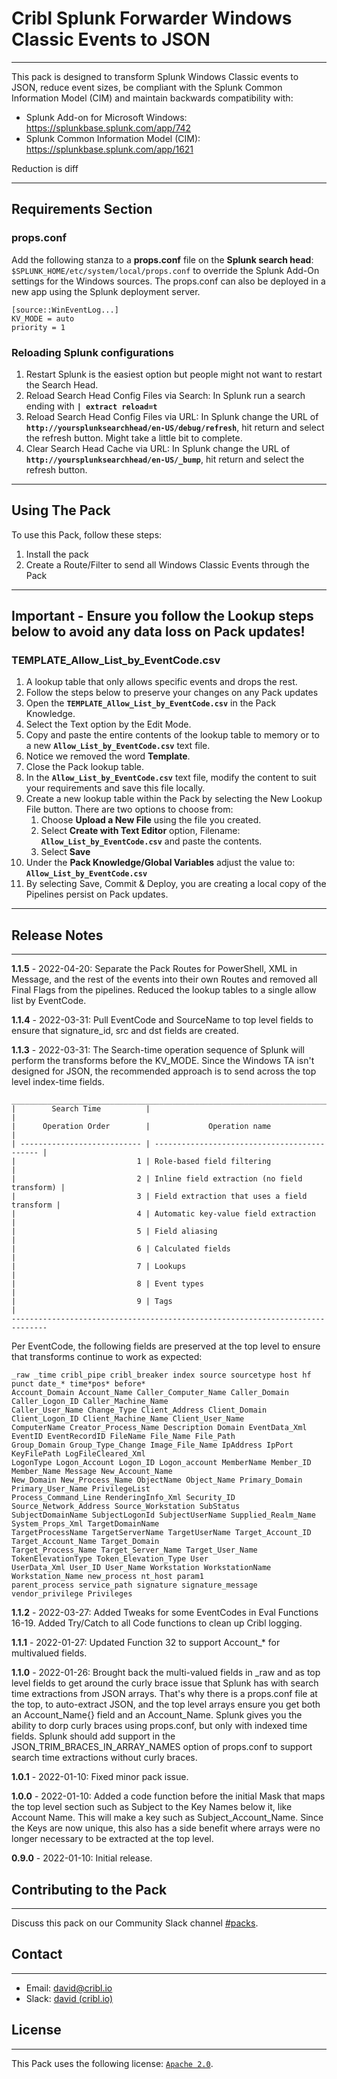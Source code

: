 # **Cribl Splunk Forwarder Windows Classic Events to JSON**
----

This pack is designed to transform Splunk Windows Classic events to JSON, reduce event sizes, be compliant with the Splunk Common Information Model (CIM) and maintain backwards compatibility with:

* Splunk Add-on for Microsoft Windows: https://splunkbase.splunk.com/app/742
* Splunk Common Information Model (CIM): https://splunkbase.splunk.com/app/1621

Reduction is diff

---
## **Requirements Section**

### **props.conf**

Add the following stanza to a **props.conf** file on the **Splunk search head**: `$SPLUNK_HOME/etc/system/local/props.conf` to override the Splunk Add-On settings for the Windows sources.  The props.conf can also be deployed in a new app using the Splunk deployment server.

```
[source::WinEventLog...]
KV_MODE = auto
priority = 1
```

### **Reloading Splunk configurations**
1. Restart Splunk is the easiest option but people might not want to restart the Search Head.
1. Reload Search Head Config Files via Search: In Splunk run a search ending with **`| extract reload=t`**
1. Reload Search Head Config Files via URL: In Splunk change the URL of **`http://yoursplunksearchhead/en-US/debug/refresh`**, hit return and select the refresh button. Might take a little bit to complete.
1. Clear Search Head Cache via URL: In Splunk change the URL of **`http://yoursplunksearchhead/en-US/_bump`**, hit return and select the refresh button.

---
## **Using The Pack**
To use this Pack, follow these steps:

1. Install the pack
2. Create a Route/Filter to send all Windows Classic Events through the Pack

---
## **Important - Ensure you follow the Lookup steps below to avoid any data loss on Pack updates!**

### **TEMPLATE_Allow_List_by_EventCode.csv**
1. A lookup table that only allows specific events and drops the rest.
1. Follow the steps below to preserve your changes on any Pack updates
1. Open the **`TEMPLATE_Allow_List_by_EventCode.csv`** in the Pack Knowledge.
1. Select the Text option by the Edit Mode.
1. Copy and paste the entire contents of the lookup table to memory or to a new **`Allow_List_by_EventCode.csv`** text file.
1. Notice we removed the word **Template**.
1. Close the Pack lookup table.
1. In the **`Allow_List_by_EventCode.csv`** text file, modify the content to suit your requirements and save this file locally.
1. Create a new lookup table within the Pack by selecting the New Lookup File button.  There are two options to choose from:
	1. Choose **Upload a New File** using the file you created.
	1. Select **Create with Text Editor** option, Filename: **`Allow_List_by_EventCode.csv`** and paste the contents.
	1. Select **Save**
1. Under the **Pack Knowledge/Global Variables** adjust the value to: **`Allow_List_by_EventCode.csv`**
1. By selecting Save, Commit & Deploy, you are creating a local copy of the Pipelines persist on Pack updates.

---
## **Release Notes**
---
**1.1.5** - 2022-04-20: Separate the Pack Routes for PowerShell, XML in Message, and the rest of the events into their own Routes and removed all Final Flags from the pipelines. Reduced the lookup tables to a single allow list by EventCode.

**1.1.4** - 2022-03-31: Pull EventCode and SourceName to top level fields to ensure that signature_id, src and dst fields are created.

**1.1.3** - 2022-03-31: The Search-time operation sequence of Splunk will perform the transforms before the KV_MODE.  Since the Windows TA isn't designed for JSON, the recommended approach is to send across the top level index-time fields.

```
______________________________________________________________________________
|        Search Time          |                                              |
|      Operation Order        |             Operation name                   |            
| --------------------------- | -------------------------------------------- |
|                           1 | Role-based field filtering                   |
|                           2 | Inline field extraction (no field transform) |
|                           3 | Field extraction that uses a field transform |
|                           4 | Automatic key-value field extraction         |
|                           5 | Field aliasing                               |
|                           6 | Calculated fields                            |
|                           7 | Lookups                                      |
|                           8 | Event types                                  |
|                           9 | Tags                                         |
------------------------------------------------------------------------------
```
Per EventCode, the following fields are preserved at the top level to ensure that transforms continue to work as expected:
```
_raw _time cribl_pipe cribl_breaker index source sourcetype host hf punct date_* time*pos* before*
Account_Domain Account_Name Caller_Computer_Name Caller_Domain Caller_Logon_ID Caller_Machine_Name
Caller_User_Name Change_Type Client_Address Client_Domain Client_Logon_ID Client_Machine_Name Client_User_Name
ComputerName Creator_Process_Name Description Domain EventData_Xml EventID EventRecordID FileName File_Name File_Path
Group_Domain Group_Type_Change Image_File_Name IpAddress IpPort KeyFilePath LogFileCleared_Xml
LogonType Logon_Account Logon_ID Logon_account MemberName Member_ID Member_Name Message New_Account_Name
New_Domain New_Process_Name ObjectName Object_Name Primary_Domain Primary_User_Name PrivilegeList
Process_Command_Line RenderingInfo_Xml Security_ID Source_Network_Address Source_Workstation SubStatus
SubjectDomainName SubjectLogonId SubjectUserName Supplied_Realm_Name System_Props_Xml TargetDomainName
TargetProcessName TargetServerName TargetUserName Target_Account_ID Target_Account_Name Target_Domain
Target_Process_Name Target_Server_Name Target_User_Name TokenElevationType Token_Elevation_Type User
UserData_Xml User_ID User_Name Workstation WorkstationName Workstation_Name new_process nt_host param1
parent_process service_path signature signature_message vendor_privilege Privileges
```

**1.1.2** - 2022-03-27: Added Tweaks for some EventCodes in Eval Functions 16-19.  Added Try/Catch to all Code functions to clean up Cribl logging.

**1.1.1** - 2022-01-27: Updated Function 32 to support Account_* for multivalued fields.

**1.1.0** - 2022-01-26: Brought back the multi-valued fields in _raw and as top level fields to get around the curly brace issue that Splunk has with search time extractions from JSON arrays.  That's why there is a props.conf file at the top, to auto-extract JSON, and the top level arrays ensure you get both an Account_Name{} field and an Account_Name.  Splunk gives you the ability to dorp curly braces using props.conf, but only with indexed time fields. Splunk should add support in the JSON_TRIM_BRACES_IN_ARRAY_NAMES option of props.conf to support search time extractions without curly braces. 

**1.0.1** - 2022-01-10: Fixed minor pack issue.

**1.0.0** - 2022-01-10: Added a code function before the initial Mask that maps the top level section such as Subject to the Key Names below it, like Account Name. This will make a key such as Subject_Account_Name.  Since the Keys are now unique, this also has a side benefit where arrays were no longer necessary to be extracted at the top level.

**0.9.0** - 2022-01-10: Initial release.


## **Contributing to the Pack**
---
Discuss this pack on our Community Slack channel [#packs](https://cribl-community.slack.com/archives/C021UP7ETM3).

## **Contact**
---
* Email: <david@cribl.io>
* Slack: [david (cribl.io)](https://cribl-community.slack.com/team/U01C35EMQ01)

## **License**
---
This Pack uses the following license: [`Apache 2.0`](https://github.com/criblio/appscope/blob/master/LICENSE).

